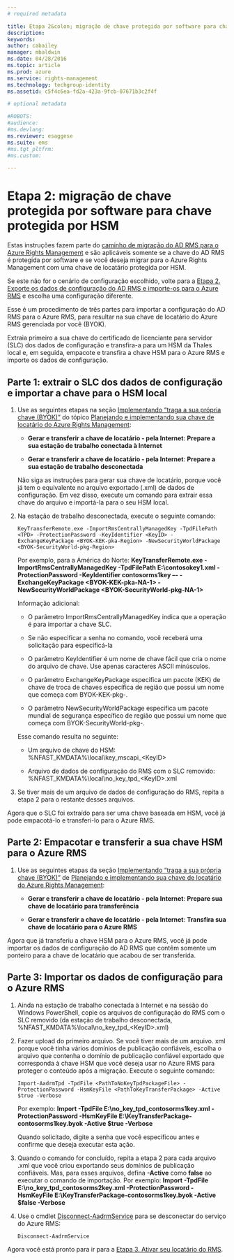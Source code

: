 ```yaml
---
# required metadata

title: Etapa 2&colon; migração de chave protegida por software para chave protegida por HSM | Azure RMS
description:
keywords:
author: cabailey
manager: mbaldwin
ms.date: 04/28/2016
ms.topic: article
ms.prod: azure
ms.service: rights-management
ms.technology: techgroup-identity
ms.assetid: c5f4c6ea-fd2a-423a-9fcb-07671b3c2f4f

# optional metadata

#ROBOTS:
#audience:
#ms.devlang:
ms.reviewer: esaggese
ms.suite: ems
#ms.tgt_pltfrm:
#ms.custom:

---
```


# Etapa 2: migração de chave protegida por software para chave protegida por HSM

Estas instruções fazem parte do [caminho de migração do AD RMS para o Azure Rights Management](migrate-from-ad-rms-to-azure-rms.md) e são aplicáveis somente se a chave do AD RMS é protegida por software e se você deseja migrar para o Azure Rights Management com uma chave de locatário protegida por HSM. 

Se este não for o cenário de configuração escolhido, volte para a [Etapa 2. Exporte os dados de configuração do AD RMS e importe-os para o Azure RMS](migrate-from-ad-rms-to-azure-rms.md#step-2-export-configuration-data-from-ad-rms-and-import-it-to-azure-rms) e escolha uma configuração diferente.

Esse é um procedimento de três partes para importar a configuração do AD RMS para o Azure RMS, para resultar na sua chave de locatário do Azure RMS gerenciada por você (BYOK).

Extraia primeiro a sua chave do certificado de licenciante para servidor (SLC) dos dados de configuração e transfira-a para um HSM da Thales local e, em seguida, empacote e transfira a chave HSM para o Azure RMS e importe os dados de configuração.

## Parte 1: extrair o SLC dos dados de configuração e importar a chave para o HSM local

1.  Use as seguintes etapas na seção [Implementando “traga a sua própria chave (BYOK)”](plan-implement-tenant-key.md#BKMK_ImplementBYOK) do tópico [Planejando e implementando sua chave de locatário do Azure Rights Management](plan-implement-tenant-key.md):

    -   **Gerar e transferir a chave de locatário - pela Internet**: **Prepare a sua estação de trabalho conectada à Internet**

    -   **Gerar e transferir a chave de locatário - pela Internet**: **Prepare a sua estação de trabalho desconectada**

    Não siga as instruções para gerar sua chave de locatário, porque você já tem o equivalente no arquivo exportado (.xml) de dados de configuração. Em vez disso, execute um comando para extrair essa chave do arquivo e importá-la para o seu HSM local.

2.  Na estação de trabalho desconectada, execute o seguinte comando:

    ```
    KeyTransferRemote.exe -ImportRmsCentrallyManagedKey -TpdFilePath <TPD> -ProtectionPassword -KeyIdentifier <KeyID> -ExchangeKeyPackage <BYOK-KEK-pka-Region> -NewSecurityWorldPackage <BYOK-SecurityWorld-pkg-Region>
    ```
    Por exemplo, para a América do Norte: **KeyTransferRemote.exe -ImportRmsCentrallyManagedKey -TpdFilePath E:\contosokey1.xml -ProtectionPassword -KeyIdentifier contosorms1key –- -ExchangeKeyPackage &lt;BYOK-KEK-pka-NA-1&gt; -NewSecurityWorldPackage &lt;BYOK-SecurityWorld-pkg-NA-1&gt;**

    Informação adicional:

    -   O parâmetro ImportRmsCentrallyManagedKey indica que a operação é para importar a chave SLC.

    -   Se não especificar a senha no comando, você receberá uma solicitação para especificá-la

    -   O parâmetro KeyIdentifier é um nome de chave fácil que cria o nome do arquivo de chave. Use apenas caracteres ASCII minúsculos.

    -   O parâmetro ExchangeKeyPackage especifica um pacote (KEK) de chave de troca de chaves específica de região que possui um nome que começa com BYOK-KEK-pkg-.

    -   O parâmetro NewSecurityWorldPackage especifica um pacote mundial de segurança específico de região que possui um nome que começa com BYOK-SecurityWorld-pkg-.

    Esse comando resulta no seguinte:

    -   Um arquivo de chave do HSM: %NFAST_KMDATA%\local\key_mscapi_&lt;KeyID&gt;

    -   Arquivo de dados de configuração do RMS com o SLC removido: %NFAST_KMDATA%\local\no_key_tpd_&lt;KeyID&gt;.xml

3.  Se tiver mais de um arquivo de dados de configuração do RMS, repita a etapa 2 para o restante desses arquivos.

Agora que o SLC foi extraído para ser uma chave baseada em HSM, você já pode empacotá-lo e transferi-lo para o Azure RMS.

## Parte 2: Empacotar e transferir a sua chave HSM para o Azure RMS

1.  Use as seguintes etapas da seção [Implementando “traga a sua própria chave (BYOK)”](plan-implement-tenant-key.md#BKMK_ImplementBYOK) de [Planejando e implementando sua chave de locatário do Azure Rights Management](plan-implement-tenant-key.md):

    -   **Gerar e transferir a chave de locatário - pela Internet**: **Prepare sua chave de locatário para transferência**

    -   **Gerar e transferir a chave de locatário - pela Internet**: **Transfira sua chave de locatário para o Azure RMS**

Agora que já transferiu a chave HSM para o Azure RMS, você já pode importar os dados de configuração do AD RMS que contêm somente um ponteiro para a chave de locatário que acabou de ser transferida.

## Parte 3: Importar os dados de configuração para o Azure RMS

1.  Ainda na estação de trabalho conectada à Internet e na sessão do Windows PowerShell, copie os arquivos de configuração do RMS com o SLC removido (da estação de trabalho desconectada, %NFAST_KMDATA%\local\no_key_tpd_&lt;KeyID&gt;.xml)

2.  Fazer upload do primeiro arquivo. Se você tiver mais de um arquivo. xml porque você tinha vários domínios de publicação confiáveis, escolha o arquivo que contenha o domínio de publicação confiável exportado que corresponda à chave HSM que você deseja usar no Azure RMS para proteger o conteúdo após a migração. Execute o seguinte comando:

    ```
    Import-AadrmTpd -TpdFile <PathToNoKeyTpdPackageFile> -ProtectionPassword -HsmKeyFile <PathToKeyTransferPackage> -Active $true -Verbose
    ```
    Por exemplo: **Import -TpdFile E:\no_key_tpd_contosorms1key.xml -ProtectionPassword -HsmKeyFile E:\KeyTransferPackage-contosorms1key.byok -Active $true -Verbose**

    Quando solicitado, digite a senha que você especificou antes e confirme que deseja executar esta ação.

3.  Quando o comando for concluído, repita a etapa 2 para cada arquivo .xml que você criou exportando seus domínios de publicação confiáveis. Mas, para esses arquivos, defina **-Active** como **false** ao executar o comando de importação. Por exemplo: **Import -TpdFile E:\no_key_tpd_contosorms2key.xml -ProtectionPassword -HsmKeyFile E:\KeyTransferPackage-contosorms1key.byok -Active $false -Verbose**

4.  Use o cmdlet [Disconnect-AadrmService](http://msdn.microsoft.com/library/windowsazure/dn629416.aspx) para se desconectar do serviço do Azure RMS:

    ```
    Disconnect-AadrmService
    ```

Agora você está pronto para ir para a [Etapa 3. Ativar seu locatário do RMS](migrate-from-ad-rms-to-azure-rms.md#BKMK_Step3Migration).




<!--HONumber=Apr16_HO3-->


